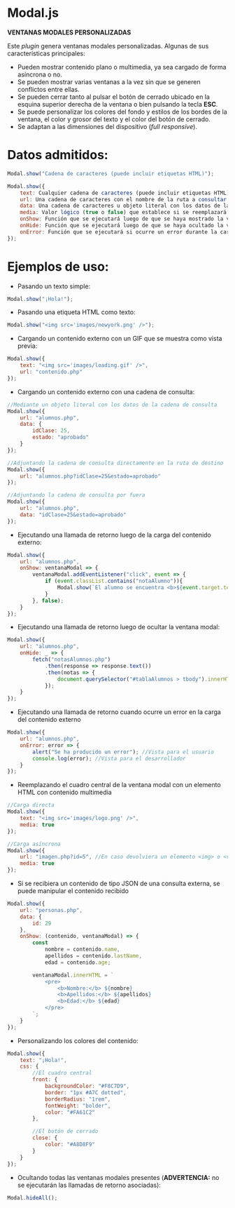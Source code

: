 # Modal.js
**VENTANAS MODALES PERSONALIZADAS**

Este *plugin* genera ventanas modales personalizadas. Algunas de sus características principales:

- Pueden mostrar contenido plano o multimedia, ya sea cargado de forma asíncrona o no.
- Se pueden mostrar varias ventanas a la vez sin que se generen conflictos entre ellas.
- Se pueden cerrar tanto al pulsar el botón de cerrado ubicado en la esquina superior derecha de la ventana o bien pulsando la tecla **ESC**.
- Se puede personalizar los colores del fondo y estilos de los bordes de la ventana, el color y grosor del texto y el color del botón de cerrado.
- Se adaptan a las dimensiones del dispositivo (*full responsive*).

# Datos admitidos:

```javascript
Modal.show("Cadena de caracteres (puede incluir etiquetas HTML)");

Modal.show({
	text: Cualquier cadena de caracteres (puede incluir etiquetas HTML),
	url: Una cadena de caracteres con el nombre de la ruta a consultar (puede incluir la cadena de consulta),
	data: Una cadena de caracteres u objeto literal con los datos de la cadena de consulta,
	media: Valor lógico (true o false) que establece si se reemplazará la ventana por un contenido multimedia (<img> o <video>),
	onShow: Función que se ejecutará luego de que se haya mostrado la ventana modal (trabajará con los argumentos del contenido y la ventana cuando se reciba una respuesta de tipo JSON [ver ejemplos]),
	onHide: Función que se ejecutará luego de que se haya ocultado la ventana modal,
	onError: Función que se ejecutará si ocurre un error durante la carga de contenido externo (el que devuelva la consulta mediante el atributo URL)
});
```

# Ejemplos de uso:

- Pasando un texto simple:

```javascript
Modal.show("¡Hola!");
```

- Pasando una etiqueta HTML como texto:
```javascript
Modal.show("<img src='images/newyork.png' />");
```

- Cargando un contenido externo con un GIF que se muestra como vista previa:

```javascript
Modal.show({
	text: "<img src='images/loading.gif' />",
	url: "contenido.php"
});
```

- Cargando un contenido externo con una cadena de consulta:

```javascript
//Mediante un objeto literal con los datos de la cadena de consulta
Modal.show({
	url: "alumnos.php",
	data: {
		idClase: 25,
		estado: "aprobado"
	}
});

//Adjuntando la cadena de consulta directamente en la ruta de destino
Modal.show({
	url: "alumnos.php?idClase=25&estado=aprobado"
});

//Adjuntando la cadena de consulta por fuera
Modal.show({
	url: "alumnos.php",
	data: "idClase=25&estado=aprobado"
});
```

- Ejecutando una llamada de retorno luego de la carga del contenido externo:

```javascript
Modal.show({
	url: "alumnos.php",
	onShow: ventanaModal => {
		ventanaModal.addEventListener("click", event => {
			if (event.classList.contains("notaAlumno")){
				Modal.show(`El alumno se encuentra <b>${event.target.textContent < 11 ? "Desaprobado" : "Aprobado"}</b>`);
			}
		}, false);
	}
});
```

- Ejecutando una llamada de retorno luego de ocultar la ventana modal:

```javascript
Modal.show({
	url: "alumnos.php",
	onHide: _ => {
		fetch("notasAlumnos.php")
			.then(response => response.text())
			.then(notas => {
				document.querySelector("#tablaAlumnos > tbody").innerHTML = notas;
			});
	}	
});
```

- Ejecutando una llamada de retorno cuando ocurre un error en la carga del contenido externo

```javascript
Modal.show({
	url: "alumnos.php",
	onError: error => {
		alert("Se ha producido un error"); //Vista para el usuario
		console.log(error); //Vista para el desarrollador
	}
});
```

- Reemplazando el cuadro central de la ventana modal con un elemento HTML con contenido multimedia

```javascript
//Carga directa
Modal.show({
	text: "<img src='images/logo.png' />",
	media: true
});

//Carga asíncrona
Modal.show({
	url: "imagen.php?id=5", //En caso devolviera un elemento <img> o <video>
	media: true
});
```

- Si se recibiera un contenido de tipo JSON de una consulta externa, se puede manipular el contenido recibido

```javascript
Modal.show({
	url: "personas.php",
	data: {
		id: 29
	},
	onShow: (contenido, ventanaModal) => {
		const
			nombre = contenido.name,
			apellidos = contenido.lastName,
			edad = contenido.age;

		ventanaModal.innerHTML = `
			<pre>
				<b>Nombre:</b> ${nombre}
				<b>Apellidos:</b> ${apellidos}
				<b>Edad:</b> ${edad}
			</pre>
		`;
	}
});

```

- Personalizando los colores del contenido:

```javascript
Modal.show({
	text: "¡Hola!",
	css: {
		//El cuadro central
		front: {
			backgroundColor: "#F8C7D9",
			border: "1px #A7C dotted",
			borderRadius: "1rem",
			fontWeight: "bolder",
			color: "#FA61C2"
		},

		//El botón de cerrado
		close: {
			color: "#A8D8F9"
		}
	}
});
```

- Ocultando todas las ventanas modales presentes (**ADVERTENCIA:** no se ejecutarán las llamadas de retorno asociadas):

```javascript
Modal.hideAll();
```
